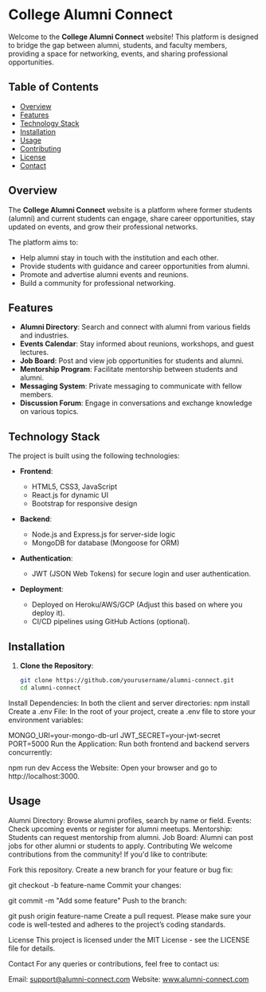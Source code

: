 
# College Alumni Connect

Welcome to the **College Alumni Connect** website! This platform is designed to bridge the gap between alumni, students, and faculty members, providing a space for networking, events, and sharing professional opportunities.

## Table of Contents
- [Overview](#overview)
- [Features](#features)
- [Technology Stack](#technology-stack)
- [Installation](#installation)
- [Usage](#usage)
- [Contributing](#contributing)
- [License](#license)
- [Contact](#contact)

## Overview
The **College Alumni Connect** website is a platform where former students (alumni) and current students can engage, share career opportunities, stay updated on events, and grow their professional networks.

The platform aims to:
- Help alumni stay in touch with the institution and each other.
- Provide students with guidance and career opportunities from alumni.
- Promote and advertise alumni events and reunions.
- Build a community for professional networking.

## Features
- **Alumni Directory**: Search and connect with alumni from various fields and industries.
- **Events Calendar**: Stay informed about reunions, workshops, and guest lectures.
- **Job Board**: Post and view job opportunities for students and alumni.
- **Mentorship Program**: Facilitate mentorship between students and alumni.
- **Messaging System**: Private messaging to communicate with fellow members.
- **Discussion Forum**: Engage in conversations and exchange knowledge on various topics.

## Technology Stack
The project is built using the following technologies:

- **Frontend**: 
  - HTML5, CSS3, JavaScript
  - React.js for dynamic UI
  - Bootstrap for responsive design

- **Backend**:
  - Node.js and Express.js for server-side logic
  - MongoDB for database (Mongoose for ORM)

- **Authentication**:
  - JWT (JSON Web Tokens) for secure login and user authentication.

- **Deployment**:
  - Deployed on Heroku/AWS/GCP (Adjust this based on where you deploy it).
  - CI/CD pipelines using GitHub Actions (optional).

## Installation

1. **Clone the Repository**:
   ```bash
   git clone https://github.com/yourusername/alumni-connect.git
   cd alumni-connect

Install Dependencies: In both the client and server directories:
npm install
Create a .env File: In the root of your project, create a .env file to store your environment variables:


MONGO_URI=your-mongo-db-url
JWT_SECRET=your-jwt-secret
PORT=5000
Run the Application: Run both frontend and backend servers concurrently:


npm run dev
Access the Website: Open your browser and go to http://localhost:3000.

## Usage
Alumni Directory: Browse alumni profiles, search by name or field.
Events: Check upcoming events or register for alumni meetups.
Mentorship: Students can request mentorship from alumni.
Job Board: Alumni can post jobs for other alumni or students to apply.
Contributing
We welcome contributions from the community! If you'd like to contribute:

Fork this repository.
Create a new branch for your feature or bug fix:

git checkout -b feature-name
Commit your changes:

git commit -m "Add some feature"
Push to the branch:

git push origin feature-name
Create a pull request.
Please make sure your code is well-tested and adheres to the project’s coding standards.

License
This project is licensed under the MIT License - see the LICENSE file for details.

Contact
For any queries or contributions, feel free to contact us:

Email: support@alumni-connect.com
Website: www.alumni-connect.com











